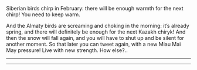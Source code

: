 Siberian birds chirp in February: there will be enough warmth for the next chirp! You need to keep warm.

And the Almaty birds are screaming and choking in the morning: it’s already spring, and there will definitely be enough for the next Kazakh chiryk! And then the snow will fall again, and you will have to shut up and be silent for another moment. So that later you can tweet again, with a new Miau Mai May pressure! Live with new strength. How else?..

----



----

